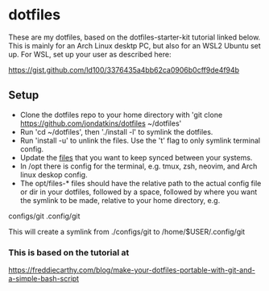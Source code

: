 # dotfiles

These are my dotfiles, based on the dotfiles-starter-kit tutorial linked below.
This is mainly for an Arch Linux desktp PC, but also for an WSL2 Ubuntu set up.
For WSL, set up your user as described here:

<https://gist.github.com/ld100/3376435a4bb62ca0906b0cff9de4f94b>

## Setup

- Clone the dotfiles repo to your home directory with 'git clone <https://github.com/jondatkins/dotfiles> ~/dotfiles'
- Run 'cd ~/dotfiles', then './install -l' to symlink the dotfiles.
- Run 'install -u' to unlink the files. Use the 't' flag to only symlink terminal config.
- Update the [files](https://github.com/jondatkins/dotfiles/tree/main/opt) that you want to keep synced between your systems.
- In /opt there is config for the terminal, e.g. tmux, zsh, neovim, and Arch linux deskop config.
- The opt/files-* files should have the relative path to the actual config file
  or dir in your dotfiles, followed by a space, followed by where you want the symlink to be made, relative to your home directory, e.g.

configs/git .config/git

This will create a symlink from ./configs/git to /home/$USER/.config/git

### This is based on the tutorial at

<https://freddiecarthy.com/blog/make-your-dotfiles-portable-with-git-and-a-simple-bash-script>
